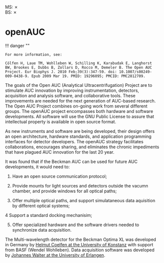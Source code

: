 <br>
MS: &#x2717;
<br>
BS: &#x2717;

# openAUC

!!! danger ""

    For more information, see:

    Cölfen H, Laue TM, Wohlleben W, Schilling K, Karabudak E, Langhorst BW, Brookes E, Dubbs B, Zollars D, Rocco M, Demeler B. The Open AUC Project. Eur Biophys J. 2010 Feb;39(3):347-59. doi: 10.1007/s00249-009-0438-9. Epub 2009 Mar 19. PMID: 19296095; PMCID: PMC2812709.

The goals of the Open AUC (Analytical Ultracentrifugation) Project are to stimulate AUC innovation by improving instrumentation, detectors, acquisition and analysis software, and collaborative tools. These improvements are needed for the next generation of AUC-based research. The Open AUC Project combines on-going work from several different groups. The openAUC project encompasses both hardware and software developments. All software will use the GNU Public License to assure that intellectual property is available in open source format.

As new instruments and software are being developed, their design offers an open architecture, hardware standards, and application programming interfaces for detector developers. The openAUC strategy facilitates collaborations, encourages sharing, and eliminates the chronic impediments that have plagued AUC innovation for the last 20 year.

It was found that if the Beckman AUC can be used for future AUC developments, it would need to:

1. Have an open source communication protocol;

2. Provide mounts for light sources and detectors outside the vacumn chamber, and provide windows for all optical paths;

3. Offer multiple optical paths, and support simulataneous data aquisition by different optical systems;

4 Support a standard docking mechanisim;

5. Offer specialized hardware and the software drivers needed to synchronize data acquisition.

The Multi-wavelength detector for the Beckman Optima XL was developed in Germany by [Helmut Coelfen at the University of Konstanz](https://www.chemie.uni-konstanz.de/coelfen/team/prof-dr-helmut-coelfen/) with support from BASF (Wendel Wohlleben). Data acquisition software was developed by [Johannes Walter at the University of Erlangen](https://www.lfg.tf.fau.de/person/walter-johannes-dr-ing/). 